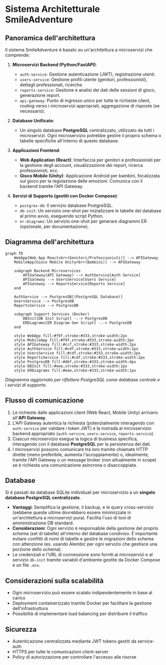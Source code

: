 # Sistema Architetturale SmileAdventure

## Panoramica dell'architettura

Il sistema SmileAdventure è basato su un'architettura a microservizi che comprende:

1.  **Microservizi Backend (Python/FastAPI)**:
    *   `auth-service`: Gestione autenticazione (JWT), registrazione utenti.
    *   `users-service`: Gestione profili utente (genitori, professionisti), dettagli professionali, ricerche.
    *   `reports-service`: Gestione e analisi dei dati delle sessioni di gioco, generazione report.
    *   `api-gateway`: Punto di ingresso unico per tutte le richieste client, routing verso i microservizi appropriati, aggregazione di risposte (se necessario).

2.  **Database Unificato**:
    *   Un singolo database **PostgreSQL** centralizzato, utilizzato da tutti i microservizi. Ogni microservizio potrebbe gestire il proprio schema o tabelle specifiche all'interno di questo database.

3.  **Applicazioni Frontend**:
    *   **Web Application (React)**: Interfaccia per genitori e professionisti per la gestione degli account, visualizzazione dei report, ricerca professionisti, ecc.
    *   **Gioco Mobile (Unity)**: Applicazione Android per bambini, focalizzata sul gioco per la regolazione delle emozioni. Comunica con il backend tramite l'API Gateway.

4.  **Servizi di Supporto (gestiti con Docker Compose)**:
    *   `postgres-db`: Il servizio database PostgreSQL.
    *   `db-init`: Un servizio one-shot per inizializzare le tabelle del database al primo avvio, eseguendo script Python.
    *   `er-diagrams`: Un servizio one-shot per generare diagrammi ER (opzionale, per documentazione).

## Diagramma dell'architettura

```mermaid
graph TD
    WebApp[Web App React<br>(Genitori/Professionisti)] --> APIGateway
    MobileApp[Gioco Mobile Unity<br>(Bambini)] --> APIGateway

    subgraph Backend Microservices
        APIGateway(API Gateway) --> AuthService[Auth Service]
        APIGateway --> UsersService[Users Service]
        APIGateway --> ReportsService[Reports Service]
    end

    AuthService --> PostgresDB[(PostgreSQL Database)]
    UsersService --> PostgresDB
    ReportsService --> PostgresDB

    subgraph Support Services (Docker)
        DBInit[DB Init Script] -.-> PostgresDB
        ERDiagrams[ER Diagram Gen Script] -.-> PostgresDB
    end

    style WebApp fill:#f9f,stroke:#333,stroke-width:2px
    style MobileApp fill:#f9f,stroke:#333,stroke-width:2px
    style APIGateway fill:#ccf,stroke:#333,stroke-width:2px
    style AuthService fill:#cdf,stroke:#333,stroke-width:2px
    style UsersService fill:#cdf,stroke:#333,stroke-width:2px
    style ReportsService fill:#cdf,stroke:#333,stroke-width:2px
    style PostgresDB fill:#dbf,stroke:#333,stroke-width:4px
    style DBInit fill:#eee,stroke:#333,stroke-width:1px
    style ERDiagrams fill:#eee,stroke:#333,stroke-width:1px
```
*Diagramma aggiornato per riflettere PostgreSQL come database centrale e i servizi di supporto.* 

## Flusso di comunicazione

1.  Le richieste dalle applicazioni client (Web React, Mobile Unity) arrivano all'**API Gateway**.
2.  L'API Gateway autentica la richiesta (potenzialmente interagendo con `auth-service` per validare i token JWT) e la instrada al microservizio backend appropriato (`auth-service`, `users-service`, `reports-service`).
3.  Ciascun microservizio esegue la logica di business specifica, interagendo con il database **PostgreSQL** per la persistenza dei dati.
4.  I microservizi possono comunicare tra loro tramite chiamate HTTP dirette (meno preferibile, aumenta l'accoppiamento) o, idealmente, tramite l'API Gateway o un message broker (non attualmente in scope) se è richiesta una comunicazione asincrona o disaccoppiata.

## Database

Si è passati da database SQLite individuali per microservizio a un **singolo database PostgreSQL centralizzato**. 
- **Vantaggi**: Semplifica la gestione, il backup, e le query cross-servizio (sebbene queste ultime dovrebbero essere minimizzate in un'architettura a microservizi pura). Facilita l'uso di tool di amministrazione DB standard.
- **Considerazioni**: Ogni servizio è responsabile della gestione del proprio schema (set di tabelle) all'interno del database condiviso. È importante evitare conflitti di nomi di tabelle e gestire le migrazioni dello schema con attenzione (es. usando Alembic per ogni servizio che gestisce una porzione dello schema).
- Le credenziali e l'URL di connessione sono forniti ai microservizi e al servizio `db-init` tramite variabili d'ambiente gestite da Docker Compose e un file `.env`.

## Considerazioni sulla scalabilità

- Ogni microservizio può essere scalato indipendentemente in base al carico
- Deployment containerizzato tramite Docker per facilitare la gestione dell'infrastruttura
- Possibilità di implementare load balancing per distribuire il traffico

## Sicurezza

- Autenticazione centralizzata mediante JWT tokens gestiti da service-auth
- HTTPS per tutte le comunicazioni client-server
- Policy di autorizzazione per controllare l'accesso alle risorse
